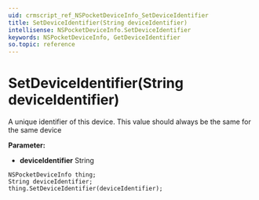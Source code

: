 ```yaml
---
uid: crmscript_ref_NSPocketDeviceInfo_SetDeviceIdentifier
title: SetDeviceIdentifier(String deviceIdentifier)
intellisense: NSPocketDeviceInfo.SetDeviceIdentifier
keywords: NSPocketDeviceInfo, GetDeviceIdentifier
so.topic: reference
---
```


# SetDeviceIdentifier(String deviceIdentifier)

A unique identifier of this device. This value should always be the same for the same device

**Parameter:** 
* **deviceIdentifier** String

```crmscript
NSPocketDeviceInfo thing;
String deviceIdentifier;
thing.SetDeviceIdentifier(deviceIdentifier);
```

